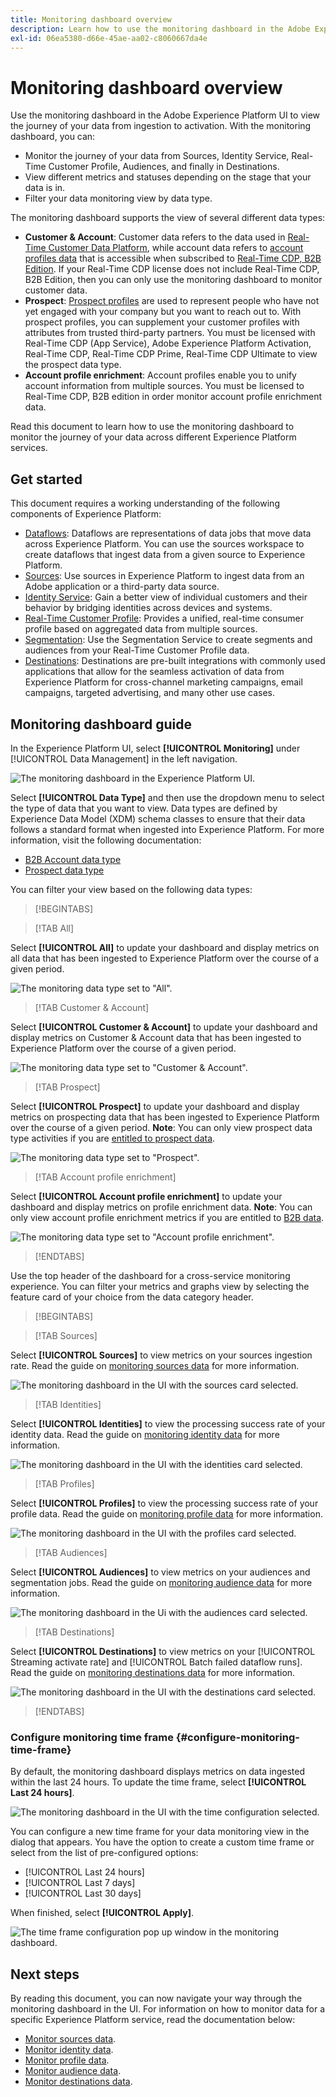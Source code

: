 ```yaml
---
title: Monitoring dashboard overview
description: Learn how to use the monitoring dashboard in the Adobe Experience Platform UI
exl-id: 06ea5380-d66e-45ae-aa02-c8060667da4e
---
```

# Monitoring dashboard overview

Use the monitoring dashboard in the Adobe Experience Platform UI to view the journey of your data from ingestion to activation. With the monitoring dashboard, you can:

* Monitor the journey of your data from Sources, Identity Service, Real-Time Customer Profile, Audiences, and finally in Destinations.
* View different metrics and statuses depending on the stage that your data is in.
* Filter your data monitoring view by data type.

The monitoring dashboard supports the view of several different data types:

* **Customer & Account**: Customer data refers to the data used in [Real-Time Customer Data Platform](../../rtcdp/home.md), while account data refers to [account profiles data](../../rtcdp/accounts/account-profile-overview.md) that is accessible when subscribed to [Real-Time CDP, B2B Edition](../../rtcdp/b2b-overview.md). If your Real-Time CDP license does not include Real-Time CDP, B2B Edition, then you can only use the monitoring dashboard to monitor customer data.
* **Prospect**: [Prospect profiles](../../profile/ui/prospect-profile.md) are used to represent people who have not yet engaged with your company but you want to reach out to. With prospect profiles, you can supplement your customer profiles with attributes from trusted third-party partners. You must be licensed with Real-Time CDP (App Service), Adobe Experience Platform Activation, Real-Time CDP, Real-Time CDP Prime, Real-Time CDP Ultimate to view the prospect data type.
* **Account profile enrichment**: Account profiles enable you to unify account information from multiple sources. You must be licensed to Real-Time CDP, B2B edition in order monitor account profile enrichment data.

Read this document to learn how to use the monitoring dashboard to monitor the journey of your data across different Experience Platform services.

## Get started

This document requires a working understanding of the following components of Experience Platform:

* [Dataflows](../home.md): Dataflows are representations of data jobs that move data across Experience Platform. You can use the sources workspace to create dataflows that ingest data from a given source to Experience Platform.
* [Sources](../../sources/home.md): Use sources in Experience Platform to ingest data from an Adobe application or a third-party data source.
* [Identity Service](../../identity-service/home.md): Gain a better view of individual customers and their behavior by bridging identities across devices and systems.
* [Real-Time Customer Profile](../../profile/home.md): Provides a unified, real-time consumer profile based on aggregated data from multiple sources.
* [Segmentation](../../segmentation/home.md): Use the Segmentation Service to create segments and audiences from your Real-Time Customer Profile data. 
* [Destinations](../../destinations/home.md): Destinations are pre-built integrations with commonly used applications that allow for the seamless activation of data from Experience Platform for cross-channel marketing campaigns, email campaigns, targeted advertising, and many other use cases.

## Monitoring dashboard guide

In the Experience Platform UI, select **[!UICONTROL Monitoring]** under [!UICONTROL Data Management] in the left navigation.

![The monitoring dashboard in the Experience Platform UI.](../assets/ui/monitor-overview/monitoring.png)

Select **[!UICONTROL Data Type]** and then use the dropdown menu to select the type of data that you want to view. Data types are defined by Experience Data Model (XDM) schema classes to ensure that their data follows a standard format when ingested into Experience Platform. For more information, visit the following documentation:

* [B2B Account data type](../../rtcdp/b2b-tutorial.md)
* [Prospect data type](../../rtcdp/partner-data/prospecting.md)

You can filter your view based on the following data types:

>[!BEGINTABS]

>[!TAB All]

Select **[!UICONTROL All]** to update your dashboard and display metrics on all data that has been ingested to Experience Platform over the course of a given period.

![The monitoring data type set to "All".](../assets/ui/monitor-overview/all.png)

>[!TAB Customer & Account]

Select **[!UICONTROL Customer & Account]** to update your dashboard and display metrics on Customer & Account data that has been ingested to Experience Platform over the course of a given period.

![The monitoring data type set to "Customer & Account".](../assets/ui/monitor-overview/customer-account.png)

>[!TAB Prospect]

Select **[!UICONTROL Prospect]** to update your dashboard and display metrics on prospecting data that has been ingested to Experience Platform over the course of a given period. **Note**: You can only view prospect data type activities if you are [entitled to prospect data](../../rtcdp/partner-data/prospecting.md).

![The monitoring data type set to "Prospect".](../assets/ui/monitor-overview/prospect.png)

>[!TAB Account profile enrichment]

Select **[!UICONTROL Account profile enrichment]** to update your dashboard and display metrics on profile enrichment data. **Note**: You can only view account profile enrichment metrics if you are entitled to [B2B data](../../rtcdp/b2b-tutorial.md). 

![The monitoring data type set to "Account profile enrichment".](../assets/ui/monitor-overview/account-profile-enrichment.png)

>[!ENDTABS]

Use the top header of the dashboard for a cross-service monitoring experience. You can filter your metrics and graphs view by selecting the feature card of your choice from the data category header.

>[!BEGINTABS]

>[!TAB Sources]

Select **[!UICONTROL Sources]** to view metrics on your sources ingestion rate. Read the guide on [monitoring sources data](monitor-sources.md) for more information.

![The monitoring dashboard in the UI with the sources card selected.](../assets/ui/monitor-overview/sources.png)

>[!TAB Identities]

Select **[!UICONTROL Identities]** to view the processing success rate of your identity data. Read the guide on [monitoring identity data](monitor-identities.md) for more information.

![The monitoring dashboard in the UI with the identities card selected.](../assets/ui/monitor-overview/identities.png)

>[!TAB Profiles]

Select **[!UICONTROL Profiles]** to view the processing success rate of your profile data. Read the guide on [monitoring profile data](monitor-profiles.md) for more information.

![The monitoring dashboard in the UI with the profiles card selected.](../assets/ui/monitor-overview/profiles.png)

>[!TAB Audiences]

Select **[!UICONTROL Audiences]** to view metrics on your audiences and segmentation jobs. Read the guide on [monitoring audience data](monitor-audiences.md) for more information.

![The monitoring dashboard in the Ui with the audiences card selected.](../assets/ui/monitor-overview/audiences.png)

>[!TAB Destinations]

Select **[!UICONTROL Destinations]** to view metrics on your [!UICONTROL Streaming activate rate] and [!UICONTROL Batch failed dataflow runs]. Read the guide on [monitoring destinations data](monitor-destinations.md) for more information.

![The monitoring dashboard in the UI with the destinations card selected.](../assets/ui/monitor-overview/destinations.png)

>[!ENDTABS]

### Configure monitoring time frame {#configure-monitoring-time-frame}

By default, the monitoring dashboard displays metrics on data ingested within the last 24 hours. To update the time frame, select **[!UICONTROL Last 24 hours]**.

![The monitoring dashboard in the UI with the time configuration selected.](../assets/ui/monitor-overview/select-time.png)

You can configure a new time frame for your data monitoring view in the dialog that appears. You have the option to create a custom time frame or select from the list of pre-configured options:

* [!UICONTROL Last 24 hours]
* [!UICONTROL Last 7 days]
* [!UICONTROL Last 30 days]

When finished, select **[!UICONTROL Apply]**.

![The time frame configuration pop up window in the monitoring dashboard.](../assets/ui/monitor-overview/update-time.png)

## Next steps

By reading this document, you can now navigate your way through the monitoring dashboard in the UI. For information on how to monitor data for a specific Experience Platform service, read the documentation below:

* [Monitor sources data](monitor-sources.md).
* [Monitor identity data](monitor-identities.md).
* [Monitor profile data](monitor-profiles.md).
* [Monitor audience data](monitor-audiences.md).
* [Monitor destinations data](monitor-destinations.md).
